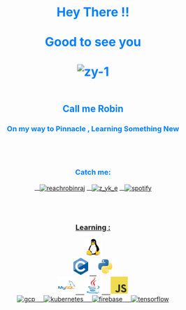 <span style="color: #007fff">


 <h1 align="center">Hey There !! </br></br> Good to see you</br></br><img src="https://i.ibb.co/jW6gv42/zy-1.png" alt="zy-1" border="0"></br><h2 align="center"></br>Call me Robin</h2>
<h3 align="center">On my way to Pinnacle , Learning Something New</h3>
<h1></h1></center>
</br>



<h3 align="center">Catch me:</h3>
<p align="center">
<a href="https://linkedin.com/in/reachrobinraj" target="blank">&nbsp;&nbsp;&nbsp;<img align="center" src="https://raw.githubusercontent.com/rahuldkjain/github-profile-readme-generator/master/src/images/icons/Social/linked-in-alt.svg" alt="reachrobinraj" height="30" width="40" /></a>
<a href="https://www.hackerrank.com/z_yk_e" target="blank">&nbsp;&nbsp;&nbsp;<img align="center" src="https://raw.githubusercontent.com/rahuldkjain/github-profile-readme-generator/master/src/images/icons/Social/hackerrank.svg" alt="z_yk_e" height="30" width="40" /></a>
<a href="https://open.spotify.com/user/tgyybvnenp79qoqvs4zatkp3m" target="blank">&nbsp;&nbsp;&nbsp;<img align="center" src='https://cdn.jsdelivr.net/npm/simple-icons@3.0.1/icons/spotify.svg' alt='spotify' height='30' width="40">  



</br></br></p>


<h3 align="center"><b>Learning :</b></h3>
<p align="center">
 <a href="https://www.linux.org/" target="_blank"> <img src="https://raw.githubusercontent.com/devicons/devicon/master/icons/linux/linux-original.svg" alt="linux" width="40" height="40"/> </a> </br>
 <a href="https://www.cprogramming.com/" target="_blank"> <img src="https://raw.githubusercontent.com/devicons/devicon/master/icons/c/c-original.svg" alt="c" width="40" height="40"/> </a>
 <a href="https://www.python.org" target="_blank">&nbsp;&nbsp;&nbsp;<img src="https://raw.githubusercontent.com/devicons/devicon/master/icons/python/python-original.svg" alt="python" width="40" height="40"/> </a></br>
   <a href="https://www.mysql.com/" target="_blank"> <img src="https://raw.githubusercontent.com/devicons/devicon/master/icons/mysql/mysql-original-wordmark.svg" alt="mysql" width="40" height="40"/> </a> 
   <a href="https://www.java.com" target="_blank">&nbsp;&nbsp;&nbsp; <img src="https://raw.githubusercontent.com/devicons/devicon/master/icons/java/java-original.svg" alt="java" width="40" height="40"/> </a>
  <a href="https://developer.mozilla.org/en-US/docs/Web/JavaScript" target="_blank">&nbsp;&nbsp;&nbsp; <img src="https://raw.githubusercontent.com/devicons/devicon/master/icons/javascript/javascript-original.svg" alt="javascript" width="40" height="40"/> </a> </br>
  <a href="https://cloud.google.com" target="_blank"> <img src="https://www.vectorlogo.zone/logos/google_cloud/google_cloud-icon.svg" alt="gcp" width="40" height="40"/> </a> 
  <a href="https://kubernetes.io" target="_blank">&nbsp;&nbsp;&nbsp; <img src="https://www.vectorlogo.zone/logos/kubernetes/kubernetes-icon.svg" alt="kubernetes" width="40" height="40"/> </a> 
 <a href="https://firebase.google.com/" target="_blank">&nbsp;&nbsp;&nbsp; <img src="https://www.vectorlogo.zone/logos/firebase/firebase-icon.svg" alt="firebase" width="40" height="40"/> </a>
  <a href="https://www.tensorflow.org" target="_blank">&nbsp;&nbsp;&nbsp; <img src="https://www.vectorlogo.zone/logos/tensorflow/tensorflow-icon.svg" alt="tensorflow" width="40" height="40"/> </a> </br>
</p>
</font>
